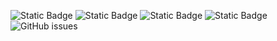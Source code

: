 ![Static Badge](https://img.shields.io/badge/blacklists-60-000000) ![Static Badge](https://img.shields.io/badge/blacklisted-2731332-cc0000) ![Static Badge](https://img.shields.io/badge/whitelisted-2242-00CC00) ![Static Badge](https://img.shields.io/badge/streaming_blacklist-28106-000000) ![GitHub issues](https://img.shields.io/github/issues/fabriziosalmi/blacklists)
